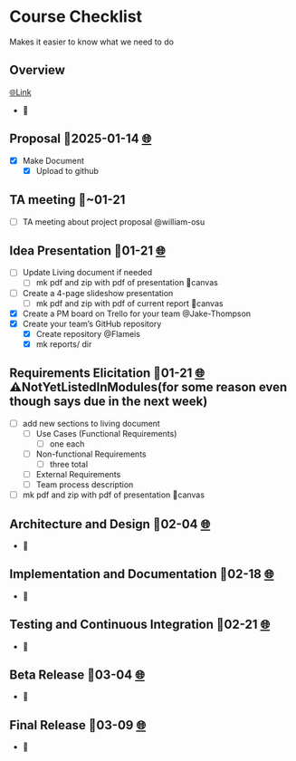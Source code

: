 
# Course Checklist

Makes it easier to know what we need to do

## Overview

[🌐Link](https://canvas.oregonstate.edu/courses/1987844/assignments/9927615)

- 🚧

## Proposal 📅2025-01-14 [🌐](https://canvas.oregonstate.edu/courses/1987844/assignments/9941406)

- [x] Make Document
  - [x] Upload to github

## TA meeting 📅~01-21

- [ ] TA meeting about project proposal @william-osu

## Idea Presentation 📅01-21 [🌐](https://canvas.oregonstate.edu/courses/1987844/assignments/9908939)

- [ ] Update Living document if needed
  - [ ] mk pdf and zip with pdf of presentation 🚚canvas
- [ ] Create a 4-page slideshow presentation
  - [ ] mk pdf and zip with pdf of current report 🚚canvas
- [x] Create a PM board on Trello for your team @Jake-Thompson
- [x] Create your team’s GitHub repository
  - [x] Create repository @Flameis
  - [x] mk reports/ dir

## Requirements Elicitation 📅01-21 [🌐](https://canvas.oregonstate.edu/courses/1987844/assignments/9941654) ⚠️NotYetListedInModules(for some reason even though says due in the next week)

- [ ] add new sections to living document
  - [ ] Use Cases (Functional Requirements)
    - [ ] one each
  - [ ] Non-functional Requirements
    - [ ] three total
  - [ ] External Requirements
  - [ ] Team process description
- [ ] mk pdf and zip with pdf of presentation 🚚canvas

## Architecture and Design 📅02-04 [🌐](https://canvas.oregonstate.edu/courses/1987844/assignments/9943333)

- 🚧

## Implementation and Documentation 📅02-18 [🌐](https://canvas.oregonstate.edu/courses/1987844/assignments/9943771)

- 🚧

## Testing and Continuous Integration 📅02-21 [🌐](https://canvas.oregonstate.edu/courses/1987844/assignments/9943857)

- 🚧

## Beta Release 📅03-04 [🌐](https://canvas.oregonstate.edu/courses/1987844/assignments/9943858)

- 🚧

## Final Release 📅03-09 [🌐](https://canvas.oregonstate.edu/courses/1987844/assignments/9943948)

- 🚧
